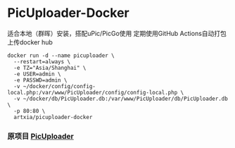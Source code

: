 # PicUploader-Docker

适合本地（群晖）安装，搭配uPic/PicGo使用
定期使用GitHub Actions自动打包上传docker hub

```
docker run -d --name picuploader \
  --restart=always \
  -e TZ="Asia/Shanghai" \
  -e USER=admin \
  -e PASSWD=admin \
  -v ~/docker/config/config-local.php:/var/www/PicUploader/config/config-local.php \
  -v ~/docker/db/PicUploader.db:/var/www/PicUploader/db/PicUploader.db \
  -p 80:80 \
  artxia/picuploader-docker
```

### 原项目 [PicUploader](https://github.com/xiebruce/PicUploader)
